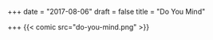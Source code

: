 +++
date = "2017-08-06"
draft = false
title = "Do You Mind"

+++
{{< comic src="do-you-mind.png" >}}